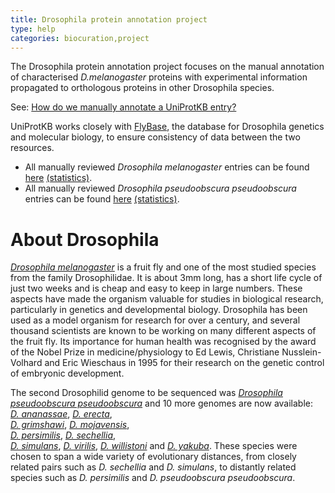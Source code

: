 ```yaml
---
title: Drosophila protein annotation project
type: help
categories: biocuration,project
---
```


The Drosophila protein annotation project focuses on the manual annotation of characterised _D.melanogaster_ proteins with experimental information propagated to orthologous proteins in other Drosophila species.

See: [How do we manually annotate a UniProtKB entry?](https://www.uniprot.org/help/manual_curation)

UniProtKB works closely with [FlyBase](http://flybase.org/), the database for Drosophila genetics and molecular biology, to ensure consistency of data between the two resources.

- All manually reviewed _Drosophila melanogaster_ entries can be found [here](https://www.uniprot.org/uniprotkb/?query=organism:7227+AND+reviewed:true) [(statistics)](https://www.uniprot.org/biocuration%5Fproject/Drosophila/statistics/#Drosophilamelanogaster).
- All manually reviewed _Drosophila pseudoobscura pseudoobscura_ entries can be found [here](https://www.uniprot.org/uniprotkb/?query=organism:46245+AND+reviewed:true) [(statistics)](https://www.uniprot.org/biocuration%5Fproject/Drosophila/statistics/#Drosophilapseudoobscurapseudoobscura).

# About Drosophila

[_Drosophila melanogaster_](https://www.uniprot.org/taxonomy/7227) is a fruit fly and one of the most studied species from the family Drosophilidae. It is about 3mm long, has a short life cycle of just two weeks and is cheap and easy to keep in large numbers. These aspects have made the organism valuable for studies in biological research, particularly in genetics and developmental biology. Drosophila has been used as a model organism for research for over a century, and several thousand scientists are known to be working on many different aspects of the fruit fly. Its importance for human health was recognised by the award of the Nobel Prize in medicine/physiology to Ed Lewis, Christiane Nusslein-Volhard and Eric Wieschaus in 1995 for their research on the genetic control of embryonic development.

The second Drosophilid genome to be sequenced was [_Drosophila pseudoobscura pseudoobscura_](https://www.uniprot.org/taxonomy/46245) and 10 more genomes are now available:  
[_D. ananassae_](https://www.uniprot.org/taxonomy/7217), [_D. erecta_](https://www.uniprot.org/taxonomy/7220),  
[_D. grimshawi_](https://www.uniprot.org/taxonomy/7222), [_D. mojavensis_](https://www.uniprot.org/taxonomy/7230),  
[_D. persimilis_](https://www.uniprot.org/taxonomy/7234), [_D. sechellia_](https://www.uniprot.org/taxonomy/7238),  
[_D. simulans_](https://www.uniprot.org/taxonomy/7240), [_D. virilis_](https://www.uniprot.org/taxonomy/7244), [_D. willistoni_](https://www.uniprot.org/taxonomy/7260) and [_D. yakuba_](https://www.uniprot.org/taxonomy/7245). These species were chosen to span a wide variety of evolutionary distances, from closely related pairs such as _D. sechellia_ and _D. simulans_, to distantly related species such as _D. persimilis_ and _D. pseudoobscura pseudoobscura_.
